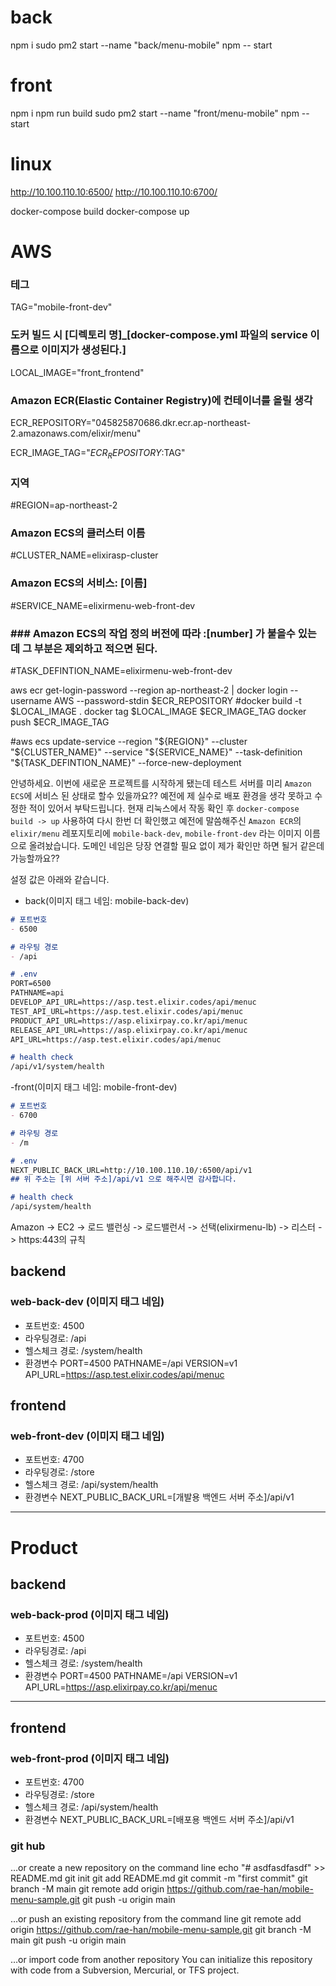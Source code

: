 

# back
npm i
sudo pm2 start --name "back/menu-mobile" npm -- start

# front
npm i
npm run build
sudo pm2 start --name "front/menu-mobile" npm -- start

# linux
http://10.100.110.10:6500/
http://10.100.110.10:6700/

docker-compose build
docker-compose up


# AWS
### 테그
TAG="mobile-front-dev"
### 도커 빌드 시 [디렉토리 명]_[docker-compose.yml 파일의 service 이름으로 이미지가 생성된다.]
LOCAL_IMAGE="front_frontend"
### Amazon ECR(Elastic Container Registry)에 컨테이너를 올릴 생각
ECR_REPOSITORY="045825870686.dkr.ecr.ap-northeast-2.amazonaws.com/elixir/menu"

ECR_IMAGE_TAG="$ECR_REPOSITORY:$TAG"

### 지역
#REGION=ap-northeast-2
### Amazon ECS의 클러스터 이름
#CLUSTER_NAME=elixirasp-cluster
### Amazon ECS의 서비스: [이름]
#SERVICE_NAME=elixirmenu-web-front-dev
### ### Amazon ECS의 작업 정의 버전에 따라 :[number] 가 붙을수 있는데 그 부분은 제외하고 적으면 된다.
#TASK_DEFINTION_NAME=elixirmenu-web-front-dev

aws ecr get-login-password --region ap-northeast-2 | docker login --username AWS --password-stdin $ECR_REPOSITORY
#docker build -t $LOCAL_IMAGE .
docker tag $LOCAL_IMAGE $ECR_IMAGE_TAG
docker push $ECR_IMAGE_TAG

#aws ecs update-service --region "${REGION}" --cluster "${CLUSTER_NAME}" --service "${SERVICE_NAME}" --task-definition "${TASK_DEFINTION_NAME}" --force-new-deployment


안녕하세요. 이번에 새로운 프로젝트를 시작하게 됐는데 테스트 서버를 미리 `Amazon ECS`에 서비스 된 상태로 할수 있을까요?? 예전에 제 실수로 배포 환경을 생각 못하고 수정한 적이 있어서 부탁드립니다.
현재 리눅스에서 작동 확인 후 `docker-compose build -> up` 사용하여 다시 한번 더 확인했고 예전에 말씀해주신 `Amazon ECR`의 `elixir/menu` 레포지토리에 `mobile-back-dev`, `mobile-front-dev` 라는 이미지 이름으로 올려놨습니다.
도메인 네임은 당장 연결할 필요 없이 제가 확인만 하면 될거 같은데 가능할까요??

설정 값은 아래와 같습니다.

- back(이미지 태그 네임: mobile-back-dev)
```markdown
# 포트번호
- 6500

# 라우팅 경로
- /api

# .env
PORT=6500
PATHNAME=api
DEVELOP_API_URL=https://asp.test.elixir.codes/api/menuc
TEST_API_URL=https://asp.test.elixir.codes/api/menuc
PRODUCT_API_URL=https://asp.elixirpay.co.kr/api/menuc
RELEASE_API_URL=https://asp.elixirpay.co.kr/api/menuc
API_URL=https://asp.test.elixir.codes/api/menuc

# health check
/api/v1/system/health
```

-front(이미지 태그 네임: mobile-front-dev)
```markdown
# 포트번호
- 6700

# 라우팅 경로
- /m

# .env
NEXT_PUBLIC_BACK_URL=http://10.100.110.10/:6500/api/v1
## 위 주소는 [위 서버 주소]/api/v1 으로 해주시면 감사합니다.

# health check
/api/system/health
```

Amazon -> EC2 -> 로드 밸런싱 -> 로드밸런서 -> 선택(elixirmenu-lb) -> 리스터 -> https:443의 규칙

###
## backend
### web-back-dev (이미지 태그 네임)
- 포트번호: 4500
- 라우팅경로: /api
- 헬스체크 경로: /system/health
- 환경변수
  PORT=4500
  PATHNAME=/api
  VERSION=v1
  API_URL=https://asp.test.elixir.codes/api/menuc
## frontend
### web-front-dev (이미지 태그 네임)
- 포트번호: 4700
- 라우팅경로: /store
- 헬스체크 경로: /api/system/health
- 환경변수
  NEXT_PUBLIC_BACK_URL=[개발용 백엔드 서버 주소]/api/v1
---
# Product
## backend
### web-back-prod (이미지 태그 네임)
- 포트번호: 4500
- 라우팅경로: /api
- 헬스체크 경로: /system/health
- 환경변수
  PORT=4500
  PATHNAME=/api
  VERSION=v1
  API_URL=https://asp.elixirpay.co.kr/api/menuc
---
## frontend
### web-front-prod (이미지 태그 네임)
- 포트번호: 4700
- 라우팅경로: /store
- 헬스체크 경로: /api/system/health
- 환경변수
  NEXT_PUBLIC_BACK_URL=[배포용 백엔드 서버 주소]/api/v1

### git hub
…or create a new repository on the command line
echo "# asdfasdfasdf" >> README.md
git init
git add README.md
git commit -m "first commit"
git branch -M main
git remote add origin https://github.com/rae-han/mobile-menu-sample.git
git push -u origin main

…or push an existing repository from the command line
git remote add origin https://github.com/rae-han/mobile-menu-sample.git
git branch -M main
git push -u origin main

…or import code from another repository
You can initialize this repository with code from a Subversion, Mercurial, or TFS project.